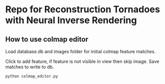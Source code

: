 # Repo for Reconstruction Tornadoes with Neural Inverse Rendering
## How to use colmap editor
Load database.db and images folder for initial colmap feature matches.

Click to add feature, if feature is not visible in view then skip image. Save matches to write to db.
```
python colmap_editor.py
```
